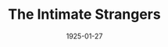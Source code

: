 ---
title: The Intimate Strangers
date: 1925-01-27
opening_date: 1925-01-27
closing_date:
layout: productions
playbill:
Theatre: Theatre Jacksonville
cast:
- Isabel Stuart: Gladys Thornton
- The Station Manager: J.H. Pratt
- Henry: Lawrence Perkins
- William Ames: Harold Schiff
- Florence: Marjory Brash
- Aunt Ellen: May Wills Freeman
- Johnnie White: Philip Conroy
- Mattie: Rose Gillespy Baldwin
crew:
- Director: Elaine I. Minick
- Stage Manager: Birsa Shepard
- Staging and lighting Assistant:
  - Cecil Batchelder
  - Harlan Mann
  - J.H. Pratt
  - Lawrence Perkins
  - Dick Grether
- Props: Helen Mullikin
understudies:
orchestra:
---